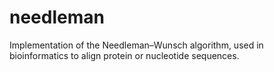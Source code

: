 # needleman

Implementation of the Needleman–Wunsch algorithm, used in bioinformatics to align protein or nucleotide sequences.
